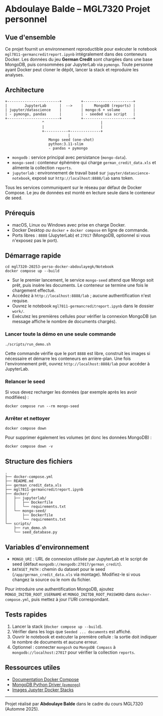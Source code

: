 # Abdoulaye Balde – MGL7320 Projet personnel

## Vue d'ensemble

Ce projet fournit un environnement reproductible pour exécuter le notebook `mgl7811-germancreditreport.ipynb` intégralement dans des conteneurs Docker. Les données du jeu **German Credit** sont chargées dans une base MongoDB, puis consommées par JupyterLab via `pymongo`. Toute personne ayant Docker peut cloner le dépôt, lancer la stack et reproduire les analyses.

## Architecture

```
+------------------------+         +-----------------------+
|        JupyterLab      |  -->    |     MongoDB (reports) |
| jupyter/datascience    |         | mongo:6 + volume      |
| - pymongo, pandas      |         | - seeded via script   |
+------------------------+         +-----------------------+
                 ^                          |
                 |                          |
                 +-----------+--------------+
                             |
                    Mongo seed (one-shot)
                    python:3.11-slim
                    - pandas + pymongo
```

- `mongodb` : service principal avec persistance (`mongo-data`).
- `mongo-seed` : conteneur éphémère qui charge `german_credit_data.xls` et alimente la collection `reports`.
- `jupyterlab` : environnement de travail basé sur `jupyter/datascience-notebook`, exposé sur `http://localhost:8888/lab` sans token.

Tous les services communiquent sur le réseau par défaut de Docker Compose. Le jeu de données est monté en lecture seule dans le conteneur de seed.

## Prérequis

- macOS, Linux ou Windows avec prise en charge Docker.
- Docker Desktop _ou_ `docker` + `docker compose` en ligne de commande.
- Ports libres : `8888` (JupyterLab) et `27017` (MongoDB, optionnel si vous n'exposez pas le port).

## Démarrage rapide

```fish
cd mgl7320-20253-perso-docker-abdoulayegk/Notebook
docker compose up --build
```

- Sur le premier lancement, le service `mongo-seed` attend que Mongo soit prêt, puis insère les documents. Le conteneur se termine une fois le chargement effectué.
- Accédez à `http://localhost:8888/lab` ; aucune authentification n'est requise.
- Ouvrez le notebook `mgl7811-germancreditreport.ipynb` dans le dossier `work/`.
- Exécutez les premières cellules pour vérifier la connexion MongoDB (un message affiche le nombre de documents chargés).

### Lancer toute la démo en une seule commande

```fish
./scripts/run_demo.sh
```

Cette commande vérifie que le port `8888` est libre, construit les images si nécessaire et démarre les conteneurs en arrière-plan. Une fois l'environnement prêt, ouvrez `http://localhost:8888/lab` pour accéder à JupyterLab.

### Relancer le seed

Si vous devez recharger les données (par exemple après les avoir modifiées) :

```fish
docker compose run --rm mongo-seed
```

### Arrêter et nettoyer

```fish
docker compose down
```

Pour supprimer également les volumes (et donc les données MongoDB) :

```fish
docker compose down -v
```

## Structure des fichiers

```
.
├── docker-compose.yml
├── README.md
├── german_credit_data.xls
├── mgl7811-germancreditreport.ipynb
├── docker/
│   ├── jupyterlab/
│   │   ├── Dockerfile
│   │   └── requirements.txt
│   └── mongo-seed/
│       ├── Dockerfile
│       └── requirements.txt
└── scripts/
    ├── run_demo.sh
    └── seed_database.py
```

## Variables d'environnement

- `MONGO_URI` : URL de connexion utilisée par JupyterLab et le script de seed (défaut `mongodb://mongodb:27017/german_credit`).
- `DATASET_PATH` : chemin du dataset pour le seed (`/app/german_credit_data.xls` via montage). Modifiez-le si vous changez la source ou le nom du fichier.

Pour introduire une authentification MongoDB, ajoutez `MONGO_INITDB_ROOT_USERNAME` et `MONGO_INITDB_ROOT_PASSWORD` dans `docker-compose.yml`, puis mettez à jour l'URI correspondant.

## Tests rapides

1. Lancer la stack (`docker compose up --build`).
2. Vérifier dans les logs que `Seeded ... documents` est affiché.
3. Ouvrir le notebook et exécuter la première cellule : la sortie doit indiquer le nombre de documents et aucune erreur.
4. Optionnel : connecter `mongosh` ou `MongoDB Compass` à `mongodb://localhost:27017` pour vérifier la collection `reports`.

## Ressources utiles

- [Documentation Docker Compose](https://docs.docker.com/compose/)
- [MongoDB Python Driver (`pymongo`)](https://pymongo.readthedocs.io/)
- [Images Jupyter Docker Stacks](https://jupyter-docker-stacks.readthedocs.io/)

---

Projet réalisé par **Abdoulaye Balde** dans le cadre du cours MGL7320 (Automne 2025).
